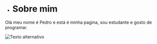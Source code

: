 - # Sobre mim
 Olá meu nome é Pedro e está é minha pagina, sou estudante e gosto de programar.
 
<img src="KRATOS.png" alt="Texto alternativo" title="KRATOS" />

<!---
Obscure777/Obscure777 is a ✨ special ✨ repository because its `README.md` (this file) appears on your GitHub profile.
You can click the Preview link to take a look at your changes.
--->
